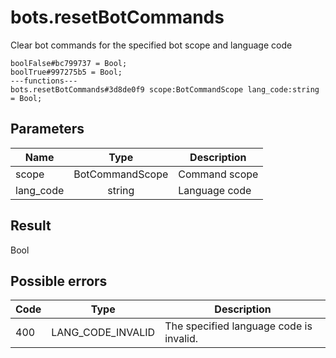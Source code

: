 # bots.resetBotCommands
Clear bot commands for the specified bot scope and language code

```
boolFalse#bc799737 = Bool;
boolTrue#997275b5 = Bool;
---functions---
bots.resetBotCommands#3d8de0f9 scope:BotCommandScope lang_code:string = Bool;
```

## Parameters
| Name | Type | Description |
| ---- | :----: | ----------- |
| scope | BotCommandScope | Command scope |
| lang_code | string | Language code |


## Result
Bool

## Possible errors
| Code | Type | Description |
| ---- | :----: | ----------- |
| 400 | LANG_CODE_INVALID | The specified language code is invalid. |


